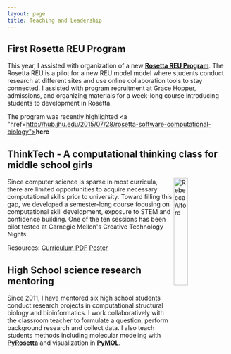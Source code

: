 ```yaml
---
layout: page
title: Teaching and Leadership
---
```


## First Rosetta REU Program

This year, I assisted with organization of a new <a href="https://www.rosettacommons.org/about/intern"><b>Rosetta REU Program</b></a>. The Rosetta REU is a pilot for a new REU model model where students conduct research at different sites and use online collaboration tools to stay connected. I assisted with program recruitment at Grace Hopper, admissions, and organizing materials for a week-long course introducing students to development in Rosetta. 

The program was recently highlighted <a "href=http://hub.jhu.edu/2015/07/28/rosetta-software-computational-biology"><b>here</b></a>

## ThinkTech - A computational thinking class for middle school girls

<img src="{{ site.baseurl }}public/think_tech_logo.png"
style="float: right" alt="RebeccaAlford" width="25%"/>

Since computer science is sparse in most curricula, there are limited opportunities to acquire necessary computational skills prior to university. Toward filling this gap, we developed a semester-long course focusing on computational skill development, exposure to STEM and confidence building. One of the ten sessions has been pilot tested at Carnegie Mellon's Creative Technology Nights. 

Resources: <a href="{{ site.baseurl }}public/Alford_Kornilova_Huynh_ThinkTech.pdf">Curriculum PDF</a> <a href="{{ site.baseurl }}public/Alford_Kornilova_Huynh_Poster.pdf">Poster</a>

## High School science research mentoring

Since 2011, I have mentored six high school students conduct research projects in computational structural biology and bioinformatics. I work collaboratively with the classroom teacher to formulate a question, perform background research and collect data. I also teach students methods including molecular modeling with **[PyRosetta](http://www.pyrosetta.org/)** and visualization in **[PyMOL](https://www.pymol.org/)**.

